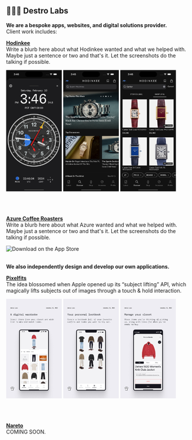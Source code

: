 ## 🧑🏻‍🔬 **Destro Labs**

**We are a bespoke apps, websites, and digital solutions provider.**  
Client work includes:

**[Hodinkee](https://apps.apple.com/us/app/hodinkee/id1008305274)**  
Write a blurb here about what Hodinkee wanted and what we helped with. Maybe just a sentence or two and that's it. Let the screenshots do the talking if possible.

<img src="screenshots/hodinkee-clock.png" width="30%" alt="Download on the App Store" /> <img src="screenshots/hodinkee-discover.png" width="30%" alt="Download on the App Store" /> <img src="screenshots/hodinkee-search.png" width="30%" alt="Download on the App Store" />

<br>
<br>

**[Azure Coffee Roasters](https://www.azurecoffeeroasters.com)**  
Write a blurb here about what Azure wanted and what we helped with. Maybe just a sentence or two and that's it. Let the screenshots do the talking if possible.

<img src="screenshots/azure-home.png" alt="Download on the App Store"/>

<br>
<br>

**We also independently design and develop our own applications.**

**[Pixelfits](https://apps.apple.com/us/app/id6469011331)**  
The idea blossomed when Apple opened up its “subject lifting” API, which magically lifts subjects out of images through a touch & hold interaction.

<img src="screenshots/pixelfits-ig1.jpg" width="30%" alt="Image 1" /> <img src="screenshots/pixelfits-ig2.jpg" width="30%" alt="Image 2" /> <img src="screenshots/pixelfits-ig3.jpg" width="30%" alt="Image 3" />

<br>
<br>

**[Nareto](https://apps.apple.com/us/app/id6469011331)**  
COMING SOON.

<br>
<br>
